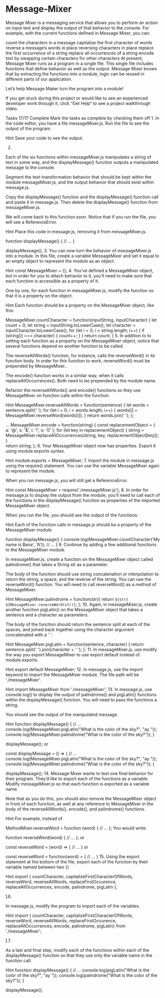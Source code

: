 # Message-Mixer

Message Mixer is a messaging service that allows you to perform an action on input text and display the output of that behavior to the console. For example, with the current functions defined in Message Mixer, you can:

count the characters in a message
capitalize the first character of words
reverse a message’s words in place
reversing characters in place
replace the first occurrence of a string
replace all occurrences of a string
encode text by swapping certain characters for other characters
At present, Message Mixer runs as a program in a single file. This single file includes functions that define behavior as well as the output. Message Mixer knows that by extracting the functions into a module, logic can be reused in different parts of our application.

Let’s help Message Maker turn the program into a module!

If you get stuck during this project or would like to see an experienced developer work through it, click “Get Help“ to see a project walkthrough video.

Tasks
17/17 Complete
Mark the tasks as complete by checking them off
1.
In the code editor, you have a file messageMixer.js. Run the file to see the output of the program.


Hint
Save your code to see the output.

2.
Each of the six functions within messageMixer.js manipulates a string of text in some way, and the displayMessage() function outputs a manipulated message to the console.

Segment the text-transformation behavior that should be kept within the module messageMixer.js, and the output behavior that should exist within message.js.

Copy the displayMessage() function and the displayMessage() function call and paste it in message.js. Then delete the displayMessage() function from messageMixer.js.

We will come back to this function soon. Notice that if you run the file, you will see a ReferenceError.


Hint
Place this code in message.js, removing it from messageMixer.js.

function displayMessage() {
  // ...
}
 
displayMessage();
3.
You can now turn the behavior of messageMixer.js into a module. In this file, create a variable MessageMixer and set it equal to an empty object to represent the module as an object.


Hint
const MessageMixer = {};
4.
You’ve defined a MessageMixer object, but in order for you to attach behavior to it, you’ll need to make sure that each function is accessible as a property of it.

One by one, for each function in messageMixer.js, modify the function so that it is a property on the object.


Hint
Each function should be a property on the MessageMixer object, like this:

MessageMixer.countCharacter = function(inputString, inputCharacter) {
  let count = 0;
  let string = inputString.toLowerCase();
  let character = inputCharacter.toLowerCase();
  for (let i = 0; i < string.length; i++) {
    if (string[i] === character) {
      count++;
    }
  }
  return count; 
}
5.
In addition to to setting each function as a property on the MessageMixer object, notice that several functions depend on another function to be called.

The reverseAllWords() function, for instance, calls the reverseWord() in its function body. In order for this function to work, reverseWord() must be prepended by MessageMixer..

The encode() function works in a similar way, when it calls replaceAllOccurrences(). Both need to be prepended by the module name.

Refactor the reverseAllWords() and encode() functions so they use MessageMixer on function calls within the function.


Hint
MessageMixer.reverseAllWords = function(sentence) {
  let words = sentence.split(' ');
  for (let i = 0; i < words.length; i++) {
    words[i] = MessageMixer.reverseWord(words[i]);
  }
  return words.join(' ');
};
 
...
MessageMixer.encode = function(string) {
  const replacementObject = { 
    a: '@',
    s: '$',
    i: '!',
    o: '0' 
  };
  for (let key in replacementObject) {
    string = MessageMixer.replaceAllOccurrences(string, key, replacementObject[key]); 
  }    
  return string;
};
6.
Your MessageMixer object now has properties. Export it using module.exports syntax.


Hint
module.exports = MessageMixer;
7.
Import the module in message.js using the require() statement. You can use the variable MessageMixer again to represent the module.

When you run message.js, you will still get a ReferenceError.


Hint
const MessageMixer = require('./messageMixer.js');
8.
In order for message.js to display the output from the module, you’ll need to call each of the functions in the displayMessage() function as properties of the imported MessageMixer object.

When you run the file, you should see the output of the functions.


Hint
Each of the function calls in message.js should be a property of the MessageMixer module.

function displayMessage() {
  console.log(MessageMixer.countCharacter('My name is Bana', 'A'));
  // ...
}
9.
Continue by adding a few additional functions to the MessageMixer module.

In messageMixer.js, create a function on the MessageMixer object called palindrome() that takes a String str as a parameter.

The body of the function should use string concatenation or interpolation to return the string, a space, and the reverse of the string. You can use the reverseWord() function. You will need to call reverseWord() as a method of MessageMixer.


Hint
MessageMixer.palindrome = function(str){
  return `${str} ${MessageMixer.reverseWord(str)}`;
};
10.
Again, in messageMixer.js, create another function pigLatin() on the MessageMixer object that takes a sentence and a character as parameters.

The body of the function should return the sentence split at each of the spaces, and joined back together using the character argument concatenated with a ' '.


Hint
MessageMixer.pigLatin = function(sentence, character) {
  return sentence.split(' ').join(character + ' ');
};
11.
In messageMixer.js, use modify the way you export MessageMixer to use export default instead of. module.exports.


Hint
export default MessageMixer;
12.
In message.js, use the import keyword to import the MessageMixer module. The file path will be './messageMixer'.


Hint
import MessageMixer from './messageMixer';
13.
In message.js, use console.log() to display the output of palindrome() and pigLatin() functions within the displayMessage() function. You will need to pass the functions a string.

You should see the output of the manipulated message.


Hint
function displayMessage() {
  // ... 
  console.log(MessageMixer.pigLatin("What is the color of the sky?", "ay "));
  console.log(MessageMixer.palindrome("What is the color of the sky?"));
}
 
displayMessage();
or

const displayMessage = () => {
  // ... 
  console.log(MessageMixer.pigLatin("What is the color of the sky?", "ay "));
  console.log(MessageMixer.palindrome("What is the color of the sky?"));
}
 
displayMessage();
14.
Message Mixer wants to test one final behavior for their program. They’d like to export each of the functions as a variable. Modify messageMixer.js so that each function is exported as a variable name.

Note that as you do this, you should also remove the MessageMixer object in front of each function, as well at any reference to MessageMixer in the body of the reverseAllWords(), encode(), and palindrome() functions.


Hint
For example, instead of

MethodMixer.reverseWord = function (word) {
  // ... 
};
You would write:

function reverseWord(word) {
  // ... 
};
or

const reverseWord = (word) => {
  // ... 
}
or

const reverseWord = function(word) = {
  // ... 
}
15.
Using the export statement at the bottom of the file, export each of the function by their variable named between two {}


Hint
export { countCharacter, capitalizeFirstCharacterOfWords, reverseWord, reverseAllWords, replaceFirstOccurence, replaceAllOccurrences, encode, palindrome, pigLatin };
 
16.
In message.js, modify the program to import each of the variables.


Hint
import { countCharacter, capitalizeFirstCharacterOfWords, reverseWord, reverseAllWords, replaceFirstOccurence, replaceAllOccurrences, encode, palindrome, pigLatin} from './messageMixer';
 
17.
As a last and final step, modify each of the functions within each of the displayMessage() function so that they use only the variable name in the function call.


Hint
function displayMessage() {
  // ... 
  console.log(pigLatin("What is the color of the sky?", "ay "));
  console.log(palindrome("What is the color of the sky?"));
}
 
displayMessage();
